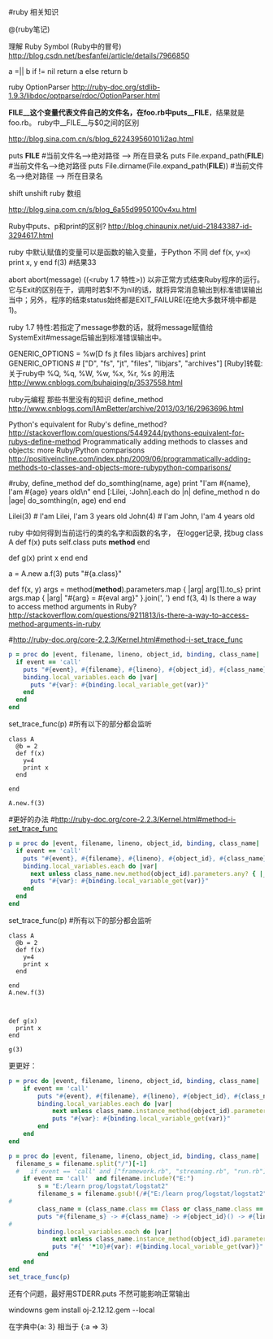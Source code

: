 #ruby 相关知识

@(ruby笔记)

理解 Ruby Symbol (Ruby中的冒号)
http://blog.csdn.net/besfanfei/article/details/7966850


a =|| b
if != nil
    return a
else
    return b

ruby OptionParser
http://ruby-doc.org/stdlib-1.9.3/libdoc/optparse/rdoc/OptionParser.html


__FILE__这个变量代表文件自己的文件名，在foo.rb中puts__FILE__，结果就是foo.rb。
ruby中__FILE__与$0之间的区别

http://blog.sina.com.cn/s/blog_622439560101i2aq.html

puts __FILE__  #当前文件名-->绝对路径 --> 所在目录名
puts File.expand_path(__FILE__)  #当前文件名-->绝对路径 
puts File.dirname(File.expand_path(__FILE__))  #当前文件名-->绝对路径 --> 所在目录名

shift unshift
ruby 数组

 http://blog.sina.com.cn/s/blog_6a55d9950100v4xu.html


 
 Ruby中puts、p和print的区别? 
http://blog.chinaunix.net/uid-21843387-id-3294617.html

ruby 中默认赋值的变量可以是函数的输入变量，于Python 不同
def f(x, y=x)
  print x, y
end
f(3)
#结果33


abort
abort(message) ((<ruby 1.7 特性>))
以非正常方式结束Ruby程序的运行。它与Exit的区别在于，调用时若$!不为nil的话，就将异常消息输出到标准错误输出当中；另外，程序的结束status始终都是EXIT_FAILURE(在绝大多数环境中都是1)。

ruby 1.7 特性:若指定了message参数的话，就将message赋值给SystemExit#message后输出到标准错误输出中。


GENERIC_OPTIONS = %w[D fs jt files libjars archives]
print GENERIC_OPTIONS  # ["D", "fs", "jt", "files", "libjars", "archives"]
[Ruby]转载: 关于ruby中 %Q, %q, %W, %w, %x, %r, %s 的用法
http://www.cnblogs.com/buhaiqing/p/3537558.html



ruby元编程 那些书里没有的知识 define_method
http://www.cnblogs.com/IAmBetter/archive/2013/03/16/2963696.html



Python's equivalent for Ruby's define_method?
http://stackoverflow.com/questions/5449244/pythons-equivalent-for-rubys-define-method
Programmatically adding methods to classes and objects: more Ruby/Python comparisons
http://positiveincline.com/index.php/2009/06/programmatically-adding-methods-to-classes-and-objects-more-rubypython-comparisons/

#ruby, define_method
def do_somthing(name, age)
  print "I'am #{name}, I'am #{age} years old\n"
end
[:Lilei, :John].each do |n|
  define_method n do |age|
    do_somthing(n, age)
  end
end

Lilei(3)  # I'am Lilei, I'am 3 years old
John(4)  # I'am John, I'am 4 years old


ruby 中如何得到当前运行的类的名字和函数的名字， 在logger记录, 找bug
class A
  def f(x)
    puts self.class
    puts __method__
  end

  def g(x)
    print x
  end
end

a = A.new
a.f(3)
puts "#{a.class}"




def f(x, y)
  args =  method(__method__).parameters.map { |arg| arg[1].to_s}
  print args.map { |arg| "#{arg} = #{eval arg}" }.join(', ')
end
f(3, 4)
Is there a way to access method arguments in Ruby?
http://stackoverflow.com/questions/9211813/is-there-a-way-to-access-method-arguments-in-ruby




#http://ruby-doc.org/core-2.2.3/Kernel.html#method-i-set_trace_func
```ruby
p = proc do |event, filename, lineno, object_id, binding, class_name|
  if event == 'call'
    puts "#{event}, #{filename}, #{lineno}, #{object_id}, #{class_name}"
    binding.local_variables.each do |var|
      puts "#{var}: #{binding.local_variable_get(var)}"
    end
  end
end
```
set_trace_func(p)  #所有以下的部分都会监听
```
class A
  @b = 2
  def f(x)
    y=4
    print x
  end

end

A.new.f(3)
```

#更好的办法
#http://ruby-doc.org/core-2.2.3/Kernel.html#method-i-set_trace_func
```ruby
p = proc do |event, filename, lineno, object_id, binding, class_name|
  if event == 'call'
    puts "#{event}, #{filename}, #{lineno}, #{object_id}, #{class_name}"
    binding.local_variables.each do |var|
      next unless class_name.new.method(object_id).parameters.any? { |_, param| param == var }
      puts "#{var}: #{binding.local_variable_get(var)}"
    end
  end
end

```
set_trace_func(p)  #所有以下的部分都会监听
```
class A
  @b = 2
  def f(x)
    y=4
    print x
  end

end
A.new.f(3)



def g(x)
  print x
end

g(3)
```
更更好：
```ruby
p = proc do |event, filename, lineno, object_id, binding, class_name|
    if event == 'call'
        puts "#{event}, #{filename}, #{lineno}, #{object_id}, #{class_name}"
        binding.local_variables.each do |var|
            next unless class_name.instance_method(object_id).parameters.any? { |_, param| param == var }
            puts "#{var}: #{binding.local_variable_get(var)}"
        end
    end
end
```

```ruby
p = proc do |event, filename, lineno, object_id, binding, class_name|
  filename_s = filename.split("/")[-1]
  #   if event == 'call' and ["framework.rb", "streaming.rb", "run.rb"].include?(filename_s)
    if event == 'call'  and filename.include?("E:")
        s = "E:/learn prog/logstat/logstat2"
        filename_s = filename.gsub!(/#{"E:/learn prog/logstat/logstat2"}/,'.')
#
        class_name = (class_name.class == Class or class_name.class == Module) ? class_name : class_name.class
        puts "#{filename_s} -> #{class_name} -> #{object_id}() -> #{lineno}"
#
        binding.local_variables.each do |var|
            next unless class_name.instance_method(object_id).parameters.any? { |_, param| param == var }
            puts "#{' '*10}#{var}: #{binding.local_variable_get(var)}"
        end
    end
end
set_trace_func(p)
```

还有个问题，最好用STDERR.puts
不然可能影响正常输出


windowns 
gem install oj-2.12.12.gem --local





在字典中{a: 3} 相当于 {:a => 3}

